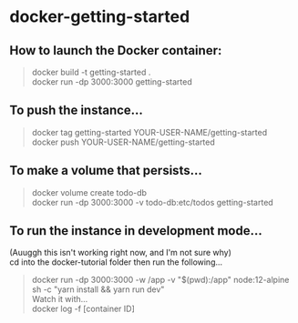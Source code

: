 # docker-getting-started

## How to launch the Docker container:
> docker build -t getting-started . <br />
> docker run -dp 3000:3000 getting-started <br />

## To push the instance...
> docker tag getting-started YOUR-USER-NAME/getting-started <br />
> docker push YOUR-USER-NAME/getting-started <br/>

## To make a volume that persists...
> docker volume create todo-db <br/>
> docker run -dp 3000:3000 -v todo-db:etc/todos getting-started <br />

## To run the instance in development mode...<br/>
(Auuggh this isn't working right now, and I'm not sure why)<br/>
cd into the docker-tutorial folder then run the following... <br/>
> docker run -dp 3000:3000 -w /app -v "$(pwd):/app" node:12-alpine sh -c "yarn install && yarn run dev" </br>
Watch it with... <br/>
> docker log -f [container ID]
